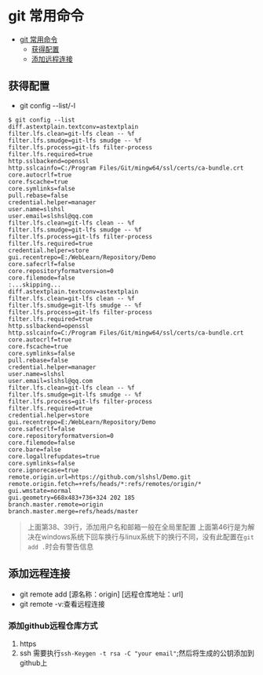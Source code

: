 # git 常用命令

<!-- @import "[TOC]" {cmd="toc" depthFrom=1 depthTo=6 orderedList=false} -->

<!-- code_chunk_output -->

- [git 常用命令](#git-常用命令)
  - [获得配置](#获得配置)
  - [添加远程连接](#添加远程连接)

<!-- /code_chunk_output -->

## 获得配置
- git config --list/-l

```code{.line-numbers,highlight=[38,39,46]}
$ git config --list
diff.astextplain.textconv=astextplain
filter.lfs.clean=git-lfs clean -- %f
filter.lfs.smudge=git-lfs smudge -- %f
filter.lfs.process=git-lfs filter-process
filter.lfs.required=true
http.sslbackend=openssl
http.sslcainfo=C:/Program Files/Git/mingw64/ssl/certs/ca-bundle.crt
core.autocrlf=true
core.fscache=true
core.symlinks=false
pull.rebase=false
credential.helper=manager
user.name=slshsl
user.email=slshsl@qq.com
filter.lfs.clean=git-lfs clean -- %f
filter.lfs.smudge=git-lfs smudge -- %f
filter.lfs.process=git-lfs filter-process
filter.lfs.required=true
credential.helper=store
gui.recentrepo=E:/WebLearn/Repository/Demo
core.safecrlf=false
core.repositoryformatversion=0
core.filemode=false
:...skipping...
diff.astextplain.textconv=astextplain
filter.lfs.clean=git-lfs clean -- %f
filter.lfs.smudge=git-lfs smudge -- %f
filter.lfs.process=git-lfs filter-process
filter.lfs.required=true
http.sslbackend=openssl
http.sslcainfo=C:/Program Files/Git/mingw64/ssl/certs/ca-bundle.crt
core.autocrlf=true
core.fscache=true
core.symlinks=false
pull.rebase=false
credential.helper=manager
user.name=slshsl
user.email=slshsl@qq.com
filter.lfs.clean=git-lfs clean -- %f
filter.lfs.smudge=git-lfs smudge -- %f
filter.lfs.process=git-lfs filter-process
filter.lfs.required=true
credential.helper=store
gui.recentrepo=E:/WebLearn/Repository/Demo
core.safecrlf=false
core.repositoryformatversion=0
core.filemode=false
core.bare=false
core.logallrefupdates=true
core.symlinks=false
core.ignorecase=true
remote.origin.url=https://github.com/slshsl/Demo.git
remote.origin.fetch=+refs/heads/*:refs/remotes/origin/*
gui.wmstate=normal
gui.geometry=668x483+736+324 202 185
branch.master.remote=origin
branch.master.merge=refs/heads/master
```
>上面第38、39行，添加用户名和邮箱一般在全局里配置
>上面第46行是为解决在windows系统下回车换行与linux系统下的换行不同，没有此配置在`git add .`时会有警告信息

## 添加远程连接
- git remote add [源名称：origin] [远程仓库地址：url]
- git remote -v:查看远程连接
### 添加github远程仓库方式
1. https
2. ssh
    需要执行`ssh-Keygen -t rsa -C "your email"`;然后将生成的公钥添加到github上